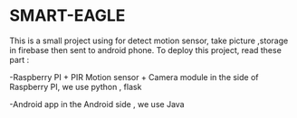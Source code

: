 # SMART-EAGLE
This is a small project using for detect motion sensor, take picture ,storage in firebase then sent to android phone.
To deploy this project, read these part :

-Raspberry PI + PIR Motion sensor + Camera module
 in the side of Raspberry PI, we use python , flask 
 
 -Android app
 in the Android side , we use Java 
 
